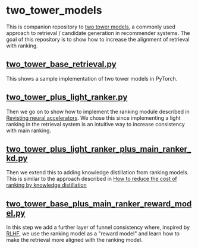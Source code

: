 # two_tower_models
This is companion repository to [two tower models](https://recsysml.substack.com/p/two-tower-models-for-retrieval-of), a commonly used approach to retrieval / candidate generation in recommender systems. The goal of this repository is to show how to increase the alignment of retrieval with ranking.

## [two_tower_base_retrieval.py](./src/two_tower_base_retrieval.py)

This shows a sample implementation of two tower models in PyTorch.

## [two_tower_plus_light_ranker.py](./src/two_tower_plus_light_ranker.py)

Then we go on to show how to implement the ranking module described in [Revisting neural accelerators](https://arxiv.org/abs/2306.04039). We chose this since implementing a light ranking in the retrieval system is an intuitive way to increase consistency with main ranking.

## [two_tower_plus_light_ranker_plus_main_ranker_kd.py](./src/two_tower_plus_light_ranker_plus_main_ranker_kd.py)

Then we extend this to adding knowledge distillation from ranking models. This is similar to the approach described in [How to reduce the cost of ranking by knowledge distillation](https://recsysml.substack.com/p/how-to-reduce-cost-of-ranking-by)

## [two_tower_base_plus_main_ranker_reward_model.py](./src/two_tower_base_plus_main_ranker_reward_model.py)

In this step we add a further layer of funnel consistency where, inspired by [RLHF](https://arxiv.org/abs/1909.08593), we use the ranking model as a "reward model" and learn how to make the retrieval more aligned with the ranking model.
